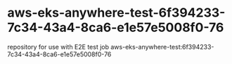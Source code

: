 # aws-eks-anywhere-test-6f394233-7c34-43a4-8ca6-e1e57e5008f0-76
repository for use with E2E test job aws-eks-anywhere-test:6f394233-7c34-43a4-8ca6-e1e57e5008f0-76
